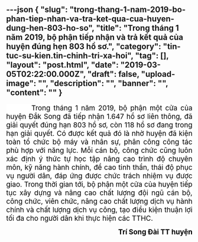 ---json
{
    "slug": "trong-thang-1-nam-2019-bo-phan-tiep-nhan-va-tra-ket-qua-cua-huyen-dung-hen-803-ho-so",
    "title": "Trong tháng 1 năm 2019, bộ phận tiếp nhận và trả kết quả của huyện đúng hẹn 803 hồ sơ.",
    "category": "tin-tuc-su-kien.tin-chinh-tri-xa-hoi",
    "tag": [],
    "layout": "post.html",
    "date": "2019-03-05T02:22:00.000Z",
    "draft": false,
    "upload-image": "",
    "description": "",
    "banner": "",
    "__content__": ""
}
---
<p style="text-align:justify"><span style="font-size:14.0pt"><span style="background-color:white"><span style="color:black">&nbsp; &nbsp; &nbsp; &nbsp; Trong th&aacute;ng 1 năm 2019, bộ phận một cửa của huyện Đắk Song đ&atilde; tiếp nhận 1.647 hồ sơ li&ecirc;n th&ocirc;ng, đ&atilde; giải quyết đ&uacute;ng hạn 803 hồ sơ, c&ograve;n 118 hồ sơ đang trong hạn giải quyết. C&oacute; được kết quả đ&oacute; l&agrave; nhờ huyện đ&atilde; kiện to&agrave;n tổ chức bộ m&aacute;y v&agrave; nh&acirc;n sự, ph&acirc;n c&ocirc;ng c&ocirc;ng t&aacute;c ph&ugrave; hợp với năng lực. Mỗi c&aacute;n bộ, c&ocirc;ng chức cũng lu&ocirc;n x&aacute;c định &yacute; thức tự học tập n&acirc;ng cao tr&igrave;nh độ chuy&ecirc;n m&ocirc;n, kỹ năng h&agrave;nh ch&iacute;nh, đề cao tinh thần, th&aacute;i độ phục vụ người d&acirc;n, đ&aacute;p ứng được chức tr&aacute;ch nhiệm vụ được giao. Trong thời gian tới, bộ phận một cửa của huyện</span></span></span><span style="font-size:14.0pt"><span style="color:black"> <span style="background-color:white">tiếp tục x&acirc;y dựng v&agrave; n&acirc;ng cao chất lượng đội ngũ c&aacute;n bộ, c&ocirc;ng chức, vi&ecirc;n chức, n&acirc;ng cao chất lượng dịch vụ h&agrave;nh ch&iacute;nh v&agrave; chất lượng dịch vụ c&ocirc;ng, tạo điều kiện thuận lợi tối đa cho người d&acirc;n khi thực hiện c&aacute;c TTHC.</span></span></span></p>

<p style="text-align:right"><strong><span style="font-size:14.0pt"><span style="background-color:white"><span style="color:black">Tr&iacute; Song Đ&agrave;i TT huyện</span></span></span></strong></p>